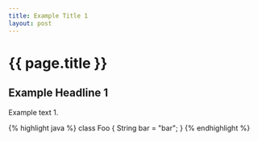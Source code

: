```yaml
---
title: Example Title 1
layout: post
---
```


# {{ page.title }}

## Example Headline 1

Example text 1.

{% highlight java %}
class Foo {
  String bar = "bar";
}
{% endhighlight %}
